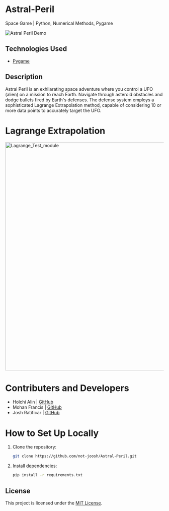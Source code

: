 # Astral-Peril
Space Game | Python, Numerical Methods, Pygame

![Astral Peril Demo](https://github.com/not-joosh/Astral-Peril/assets/105687297/0ab6fb70-4ce9-4760-88b0-0babe2dda07a)

## Technologies Used
- [Pygame](https://www.pygame.org/)

## Description
Astral Peril is an exhilarating space adventure where you control a UFO (alien) on a mission to reach Earth. Navigate through asteroid obstacles and dodge bullets fired by Earth's defenses. The defense system employs a sophisticated Lagrange Extrapolation method, capable of considering 10 or more data points to accurately target the UFO.

# Lagrange Extrapolation
<img width="725" alt="Lagrange_Test_module" src="https://github.com/not-joosh/Astral-Peril/assets/105687297/9465dd44-4873-4743-9894-f34ca83e5c9d">


# Contributers and Developers
- Holchi Alin | [GitHub](https://github.com/Ruujiii)
- Mohan Francis | [GitHub](https://github.com/ccgarcia99)
- Josh Ratificar | [GitHub](https://github.com/not-joosh)

# How to Set Up Locally
1. Clone the repository:
   ```bash
   git clone https://github.com/not-joosh/Astral-Peril.git
   ```
2. Install dependencies:
   ```bash
   pip install -r requirements.txt
   ```
## License
This project is licensed under the [MIT License](LICENSE).
